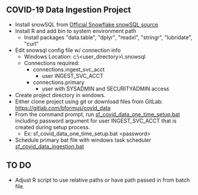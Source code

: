 ## COVID-19 Data Ingestion Project

- Install snowSQL from [Official Snowflake snowSQL source](https://docs.snowflake.com/en/user-guide/snowsql-install-config.html#installing-snowsql)
- Install R and add bin to system environment path
	- Install packages "data.table", "dplyr", "readxl", "stringr", "lubridate", "curl"
- Edit snowsql config file w/ connection info
	- Windows Location: c:\\<user_directory>\\.snowsql
	- Connections required: 
		- connections.ingest_svc_acct  
			- user INGEST_SVC_ACCT  
		- connections.primary  
			- user with SYSADMIN and SECURITYADMIN access  
- Create project directory in windows.
- Either clone project using git or download files from GitLab: https://gitlab.com/bformus/covid_data
- From the command prompt, run [sf_covid_data_one_time_setup.bat](./sf_covid_data_one_time_setup.bat) including password argument for user INGEST_SVC_ACCT that is created during setup process.  
	- Ex: sf_covid_data_one_time_setup.bat \<password\>
- Schedule primary bat file with windows task scheduler [sf_covid_data_ingestion.bat](./sf_covid_data_ingestion.bat)

## TO DO
- Adjust R script to use relative paths or have path passed in from batch file.